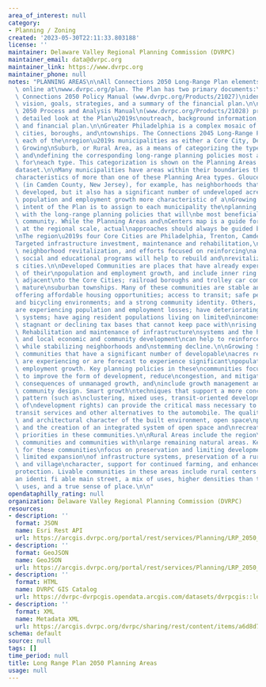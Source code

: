 ```yaml
---
area_of_interest: null
category:
- Planning / Zoning
created: '2023-05-30T22:11:33.803188'
license: ''
maintainer: Delaware Valley Regional Planning Commission (DVRPC)
maintainer_email: data@dvrpc.org
maintainer_link: https://www.dvrpc.org
maintainer_phone: null
notes: "PLANNING AREAS\n\nAll Connections 2050 Long-Range Plan elements are available\
  \ online at\nwww.dvrpc.org/plan. The Plan has two primary documents:\n\n(1) The\
  \ Connections 2050 Policy Manual (www.dvrpc.org/Products/21027)\nidentifies the\
  \ vision, goals, strategies, and a summary of the financial plan.\n\n(2) The Connections\
  \ 2050 Process and Analysis Manual\n(www.dvrpc.org/Products/21028) provides a more\
  \ detailed look at the Plan\u2019s\noutreach, background information, analysis,\
  \ and financial plan.\n\nGreater Philadelphia is a complex mosaic of 352 diverse\
  \ cities, boroughs, and\ntownships. The Connections 2045 Long-Range Plan characterizes\
  \ each of the\nregion\u2019s municipalities as either a Core City, Developed Community,\
  \ Growing\nSuburb, or Rural Area, as a means of categorizing the types of communities\
  \ and\ndefining the corresponding long-range planning policies most appropriate\
  \ for\neach type. This categorization is shown on the Planning Areas and Centers\n\
  dataset.\n\nMany municipalities have areas within their boundaries that fit the\n\
  characteristics of more than one of these Planning Area types. Gloucester\nTownship\
  \ (in Camden County, New Jersey), for example, has neighborhoods that\nare fully\
  \ developed, but it also has a significant number of undeveloped acres\nand forecasted\
  \ population and employment growth more characteristic of a\nGrowing Suburb. The\
  \ intent of the Plan is to assign to each municipality the\nplanning area type associated\
  \ with the long-range planning policies that will\nbe most beneficial to the entire\
  \ community. While the Planning Areas and\nCenters map is a guide for policy direction\
  \ at the regional scale, actual\napproaches should always be guided by local conditions.\n\
  \nThe region\u2019s four Core Cities are Philadelphia, Trenton, Camden, and Chester.\n\
  Targeted infrastructure investment, maintenance and rehabilitation,\ncomprehensive\
  \ neighborhood revitalization, and efforts focused on reinforcing\na network of\
  \ social and educational programs will help to rebuild and\nrevitalize the region\u2019\
  s cities.\n\nDeveloped Communities are places that have already experienced most\
  \ of their\npopulation and employment growth, and include inner ring communities\
  \ adjacent\nto the Core Cities; railroad boroughs and trolley car communities; and\
  \ mature\nsuburban townships. Many of these communities are stable and thriving,\n\
  offering affordable housing opportunities; access to transit; safe pedestrian\n\
  and bicycling environments; and a strong community identity. Others, however,\n\
  are experiencing population and employment losses; have deteriorating\ninfrastructure\
  \ systems; have aging resident populations living on limited\nincomes; and have\
  \ stagnant or declining tax bases that cannot keep pace with\nrising service demands.\
  \ Rehabilitation and maintenance of infrastructure\nsystems and the housing stock,\
  \ and local economic and community development\ncan help to reinforce location advantages,\
  \ while stabilizing neighborhoods and\nstemming decline.\n\nGrowing Suburbs are\
  \ communities that have a significant number of developable\nacres remaining and\
  \ are experiencing or are forecast to experience significant\npopulation and/or\
  \ employment growth. Key planning policies in these\ncommunities focus on the need\
  \ to improve the form of development, reduce\ncongestion, and mitigate the negative\
  \ consequences of unmanaged growth, and\ninclude growth management and enhanced\
  \ community design. Smart growth\ntechniques that support a more concentrated development\
  \ pattern (such as\nclustering, mixed uses, transit-oriented development, and transfer\
  \ of\ndevelopment rights) can provide the critical mass necessary to support new\n\
  transit services and other alternatives to the automobile. The quality of\ndesign\
  \ and architectural character of the built environment, open space\npreservation,\
  \ and the creation of an integrated system of open space and\nrecreation are all\
  \ priorities in these communities.\n\nRural Areas include the region\u2019s agricultural\
  \ communities and communities with\nlarge remaining natural areas. Key policy approaches\
  \ for these communities\nfocus on preservation and limiting development, and include\
  \ limited expansion\nof infrastructure systems, preservation of a rural lifestyle\
  \ and village\ncharacter, support for continued farming, and enhanced natural resource\n\
  protection. Livable communities in these areas include rural centers that have\n\
  an identi fi able main street, a mix of uses, higher densities than their\nsurrounding\
  \ uses, and a true sense of place.\n\n"
opendataphilly_rating: null
organization: Delaware Valley Regional Planning Commission (DVRPC)
resources:
- description: ''
  format: JSON
  name: Esri Rest API
  url: https://arcgis.dvrpc.org/portal/rest/services/Planning/LRP_2050_PlanningAreas/FeatureServer/0
- description: ''
  format: GeoJSON
  name: GeoJSON
  url: https://arcgis.dvrpc.org/portal/rest/services/Planning/LRP_2050_PlanningAreas/FeatureServer/0/query?where=1=1&outsr=4326&outfields=*&f=geojson
- description: ''
  format: HTML
  name: DVRPC GIS Catalog
  url: https://dvrpc-dvrpcgis.opendata.arcgis.com/datasets/dvrpcgis::long-range-plan-2050-planning-areas
- description: ''
  format: XML
  name: Metadata XML
  url: https://arcgis.dvrpc.org/dvrpc/sharing/rest/content/items/a6d8d77d1ca94fe88447f3212976907b/info/metadata/metadata.xml?format=default
schema: default
source: null
tags: []
time_period: null
title: Long Range Plan 2050 Planning Areas
usage: null
---
```

